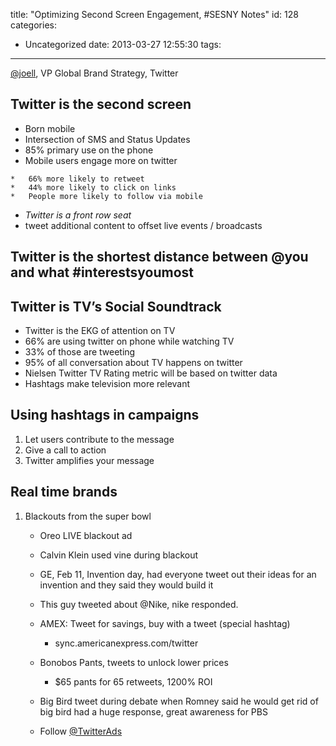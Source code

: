 title: "Optimizing Second Screen Engagement, #SESNY Notes"
id: 128
categories:
  - Uncategorized
date: 2013-03-27 12:55:30
tags:
---

[@joell](http://twitter.com/joell), VP Global Brand Strategy, Twitter

## Twitter is the second screen

*   Born mobile
*   Intersection of SMS and Status Updates
*   85% primary use on the phone
*   Mobile users engage more on twitter
<!-- more -->

    *   66% more likely to retweet
    *   44% more likely to click on links
    *   People more likely to follow via mobile

*   _Twitter is a front row seat_
*   tweet additional content to offset live events / broadcasts

## Twitter is the shortest distance between @you and what #interestsyoumost

## Twitter is TV’s Social Soundtrack

*   Twitter is the EKG of attention on TV
*   66% are using twitter on phone while watching TV
*   33% of those are tweeting
*   95% of all conversation about TV happens on twitter
*   Nielsen Twitter TV Rating metric will be based on twitter data
*   Hashtags make television more relevant

## Using hashtags in campaigns

1.  Let users contribute to the message
2.  Give a call to action
3.  Twitter amplifies your message

## Real time brands

1.  Blackouts from the super bowl

    *   Oreo LIVE blackout ad
    *   Calvin Klein used vine during blackout
    *   GE, Feb 11, Invention day, had everyone tweet out their ideas for an invention and they said they would build it
    *   This guy tweeted about @Nike, nike responded.
    *   AMEX: Tweet for savings, buy with a tweet (special hashtag)

        *   sync.americanexpress.com/twitter

    *   Bonobos Pants, tweets to unlock lower prices

        *   $65 pants for 65 retweets, 1200% ROI

    *   Big Bird tweet during debate when Romney said he would get rid of big bird had a huge response, great awareness for PBS
    
    *   Follow [@TwitterAds](http://twitter.com/TwitterAds)
